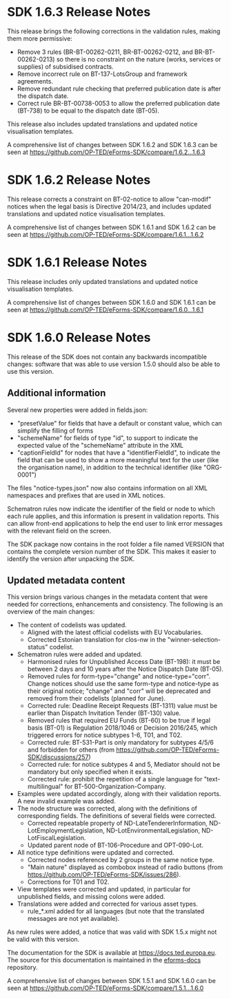 # SDK 1.6.3 Release Notes

This release brings the following corrections in the validation rules, making them more permissive:

* Remove 3 rules (BR-BT-00262-0211, BR-BT-00262-0212, and BR-BT-00262-0213) so there is no constraint on the nature (works, services or supplies) of subsidised contracts.
* Remove incorrect rule on BT-137-LotsGroup and framework agreements.
* Remove redundant rule checking that preferred publication date is after the dispatch date.
* Correct rule BR-BT-00738-0053 to allow the preferred publication date (BT-738) to be equal to the dispatch date (BT-05).

This release also includes updated translations and updated notice visualisation templates.

A comprehensive list of changes between SDK 1.6.2 and SDK 1.6.3 can be seen at <https://github.com/OP-TED/eForms-SDK/compare/1.6.2...1.6.3>

# SDK 1.6.2 Release Notes

This release corrects a constraint on BT-02-notice to allow "can-modif" notices when the legal basis is Directive 2014/23, and includes updated translations and updated notice visualisation templates.

A comprehensive list of changes between SDK 1.6.1 and SDK 1.6.2 can be seen at <https://github.com/OP-TED/eForms-SDK/compare/1.6.1...1.6.2>

# SDK 1.6.1 Release Notes

This release includes only updated translations and updated notice visualisation templates.

A comprehensive list of changes between SDK 1.6.0 and SDK 1.6.1 can be seen at <https://github.com/OP-TED/eForms-SDK/compare/1.6.0...1.6.1>

# SDK 1.6.0 Release Notes

This release of the SDK does not contain any backwards incompatible changes: software that was able to use version 1.5.0 should also be able to use this version.

## Additional information

Several new properties were added in fields.json:

* "presetValue" for fields that have a default or constant value, which can simplify the filling of forms
* "schemeName" for fields of type "id", to support to indicate the expected value of the "schemeName" attribute in the XML
* "captionFieldId" for nodes that have a "identifierFieldId", to indicate the field that can be used to show a more meaningful text for the user (like the organisation name), in addition to the technical identifier (like "ORG-0001")

The files "notice-types.json" now also contains information on all XML namespaces and prefixes that are used in XML notices.

Schematron rules now indicate the identifier of the field or node to which each rule applies, and this information is present in validation reports. This can allow front-end applications to help the end user to link error messages with the relevant field on the screen.

The SDK package now contains in the root folder a file named VERSION that contains the complete version number of the SDK. This makes it easier to identify the version after unpacking the SDK.

## Updated metadata content

This version brings various changes in the metadata content that were needed for corrections, enhancements and consistency. The following is an overview of the main changes:

* The content of codelists was updated.
  * Aligned with the latest official codelists with EU Vocabularies.
  * Corrected Estonian translation for clos-nw in the "winner-selection-status" codelist.
* Schematron rules were added and updated.
  * Harmonised rules for Unpublished Access Date (BT-198): it must be between 2 days and 10 years after the Notice Dispatch Date (BT-05).
  * Removed rules for form-type="change" and notice-type="corr". Change notices should use the same form-type and notice-type as their original notice; "change" and "corr" will be deprecated and removed from their codelists (planned for June).
  * Corrected rule: Deadline Receipt Requests (BT-1311) value must be earlier than Dispatch Invitation Tender (BT-130) value.
  * Removed rules that required EU Funds (BT-60) to be true if legal basis (BT-01) is Regulation 2018/1046 or Decision 2016/245, which triggered errors for notice subtypes 1-6, T01, and T02.
  * Corrected rule: BT-531-Part is only mandatory for subtypes 4/5/6 and forbidden for others (from <https://github.com/OP-TED/eForms-SDK/discussions/257>)
  * Corrected rule: for notice subtypes 4 and 5, Mediator should not be mandatory but only specified when it exists.
  * Corrected rule: prohibit the repetition of a single language for "text-multilingual" for BT-500-Organization-Company.
* Examples were updated accordingly, along with their validation reports. A new invalid example was added.
* The node structure was corrected, along with the definitions of corresponding fields. The definitions of several fields were corrected.
  * Corrected repeatable property of ND-LateTendererInformation, ND-LotEmploymentLegislation, ND-LotEnvironmentalLegislation, ND-LotFiscalLegislation.
  * Updated parent node of BT-106-Procedure and OPT-090-Lot.
* All notice type definitions were updated and corrected.
  * Corrected nodes referenced by 2 groups in the same notice type.
  * "Main nature" displayed as combobox instead of radio buttons (from <https://github.com/OP-TED/eForms-SDK/issues/286>).
  * Corrections for T01 and T02.
* View templates were corrected and updated, in particular for unpublished fields, and missing colons were added.
* Translations were added and corrected for various asset types.
  * rule_*.xml added for all languages (but note that the translated messages are not yet available).

As new rules were added, a notice that was valid with SDK 1.5.x might not be valid with this version.

The documentation for the SDK is available at <https://docs.ted.europa.eu>. The source for this documentation is maintained in the [eforms-docs](https://github.com/OP-TED/eforms-docs) repository.

A comprehensive list of changes between SDK 1.5.1 and SDK 1.6.0 can be seen at <https://github.com/OP-TED/eForms-SDK/compare/1.5.1...1.6.0>
